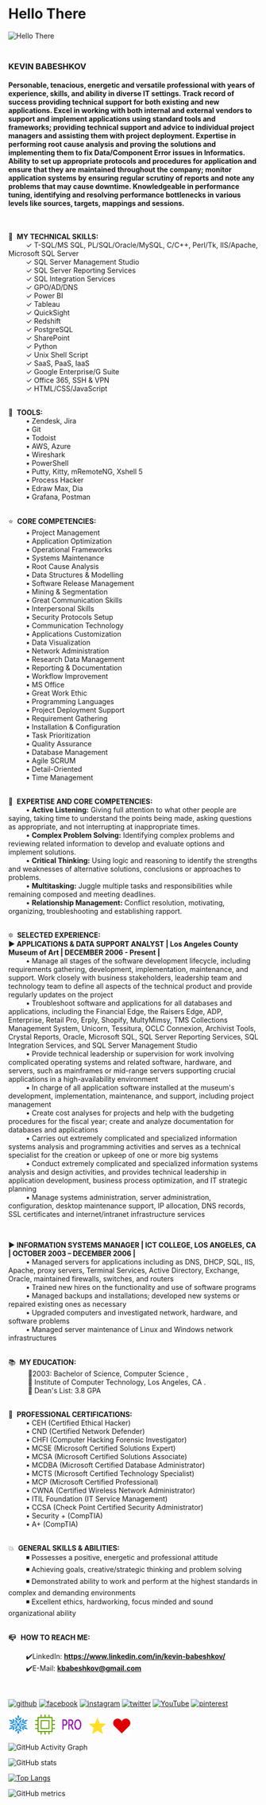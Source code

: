# Hello There
![Hello There](https://static.vecteezy.com/system/resources/thumbnails/000/540/663/small/WELCOME_banner_alphabet_sign_marquee_light_bulb_vintage_carnival_or_circus_style__Vector_illustration.jpg)


### <br> KEVIN BABESHKOV <br>
#### Personable, tenacious, energetic and versatile professional with years of experience, skills, and ability in diverse IT settings. Track record of success providing technical support for both existing and new applications. Excel in working with both internal and external vendors to support and implement applications using standard tools and frameworks; providing technical support and advice to individual project managers and assisting them with project deployment. Expertise in performing root cause analysis and proving the solutions and implementing them to fix Data/Component Error issues in Informatics. Ability to set up appropriate protocols and procedures for application and ensure that they are maintained throughout the company; monitor application systems by ensuring regular scrutiny of reports and note any problems that may cause downtime. Knowledgeable in performance tuning, identifying and resolving performance bottlenecks in various levels like sources, targets, mappings and sessions.
<!--
#### Excellent team player and self-starter with good ability to work independently and possess good analytical, problem solving and logical skills. Ability to collaborate with peers in both business and technical areas to deliver optimal business process solutions in line with corporate priorities. Strong experience in interacting with stakeholders/clients, gathering requirements through interviews, workshop, and existing system documentation or procedures, defining business processes, identifying and analyzing risks using appropriate analysis tools. Well-versed in creating new data collection systems that optimize data management, capturing, delivery, and quality. Display an outstanding ability to plan, operate, multitask, organize, coordinate, and implement practices and procedures to bring significant improvements in processes towards the successful attainment of goals.
-->
<br>



📜&nbsp;&nbsp;**MY TECHNICAL SKILLS:**<br>
&nbsp;&nbsp;&nbsp;&nbsp;&nbsp;&nbsp;&nbsp;&nbsp;&nbsp;✓ T-SQL/MS SQL, PL/SQL/Oracle/MySQL, C/C++, Perl/Tk, IIS/Apache, Microsoft SQL Server <br>
&nbsp;&nbsp;&nbsp;&nbsp;&nbsp;&nbsp;&nbsp;&nbsp;&nbsp;✓ SQL Server Management Studio <br>
&nbsp;&nbsp;&nbsp;&nbsp;&nbsp;&nbsp;&nbsp;&nbsp;&nbsp;✓ SQL Server Reporting Services <br>
&nbsp;&nbsp;&nbsp;&nbsp;&nbsp;&nbsp;&nbsp;&nbsp;&nbsp;✓ SQL Integration Services <br>
&nbsp;&nbsp;&nbsp;&nbsp;&nbsp;&nbsp;&nbsp;&nbsp;&nbsp;✓ GPO/AD/DNS <br>
&nbsp;&nbsp;&nbsp;&nbsp;&nbsp;&nbsp;&nbsp;&nbsp;&nbsp;✓ Power BI <br>
&nbsp;&nbsp;&nbsp;&nbsp;&nbsp;&nbsp;&nbsp;&nbsp;&nbsp;✓ Tableau <br>
&nbsp;&nbsp;&nbsp;&nbsp;&nbsp;&nbsp;&nbsp;&nbsp;&nbsp;✓ QuickSight <br>
&nbsp;&nbsp;&nbsp;&nbsp;&nbsp;&nbsp;&nbsp;&nbsp;&nbsp;✓ Redshift <br>
&nbsp;&nbsp;&nbsp;&nbsp;&nbsp;&nbsp;&nbsp;&nbsp;&nbsp;✓ PostgreSQL <br>
&nbsp;&nbsp;&nbsp;&nbsp;&nbsp;&nbsp;&nbsp;&nbsp;&nbsp;✓ SharePoint <br>
&nbsp;&nbsp;&nbsp;&nbsp;&nbsp;&nbsp;&nbsp;&nbsp;&nbsp;✓ Python <br>
&nbsp;&nbsp;&nbsp;&nbsp;&nbsp;&nbsp;&nbsp;&nbsp;&nbsp;✓ Unix Shell Script <br>
&nbsp;&nbsp;&nbsp;&nbsp;&nbsp;&nbsp;&nbsp;&nbsp;&nbsp;✓ SaaS, PaaS, IaaS <br>
&nbsp;&nbsp;&nbsp;&nbsp;&nbsp;&nbsp;&nbsp;&nbsp;&nbsp;✓ Google Enterprise/G Suite <br>
&nbsp;&nbsp;&nbsp;&nbsp;&nbsp;&nbsp;&nbsp;&nbsp;&nbsp;✓ Office 365, SSH & VPN <br>
&nbsp;&nbsp;&nbsp;&nbsp;&nbsp;&nbsp;&nbsp;&nbsp;&nbsp;✓ HTML/CSS/JavaScript <br>
<br>




🔨&nbsp;&nbsp;**TOOLS:**<br>
&nbsp;&nbsp;&nbsp;&nbsp;&nbsp;&nbsp;&nbsp;&nbsp;&nbsp;•	Zendesk, Jira <br>
&nbsp;&nbsp;&nbsp;&nbsp;&nbsp;&nbsp;&nbsp;&nbsp;&nbsp;•	Git <br>
&nbsp;&nbsp;&nbsp;&nbsp;&nbsp;&nbsp;&nbsp;&nbsp;&nbsp;•	Todoist <br>
&nbsp;&nbsp;&nbsp;&nbsp;&nbsp;&nbsp;&nbsp;&nbsp;&nbsp;•	AWS, Azure <br>
&nbsp;&nbsp;&nbsp;&nbsp;&nbsp;&nbsp;&nbsp;&nbsp;&nbsp;•	Wireshark <br>
&nbsp;&nbsp;&nbsp;&nbsp;&nbsp;&nbsp;&nbsp;&nbsp;&nbsp;•	PowerShell <br>
&nbsp;&nbsp;&nbsp;&nbsp;&nbsp;&nbsp;&nbsp;&nbsp;&nbsp;•	Putty, Kitty, mRemoteNG, Xshell 5 <br>
&nbsp;&nbsp;&nbsp;&nbsp;&nbsp;&nbsp;&nbsp;&nbsp;&nbsp;•	Process Hacker <br>
&nbsp;&nbsp;&nbsp;&nbsp;&nbsp;&nbsp;&nbsp;&nbsp;&nbsp;•	Edraw Max, Dia <br>
&nbsp;&nbsp;&nbsp;&nbsp;&nbsp;&nbsp;&nbsp;&nbsp;&nbsp;•	Grafana, Postman <br>
<BR>



⭐&nbsp;&nbsp;**CORE COMPETENCIES:**<br>
&nbsp;&nbsp;&nbsp;&nbsp;&nbsp;&nbsp;&nbsp;&nbsp;&nbsp;•	Project Management <br>
&nbsp;&nbsp;&nbsp;&nbsp;&nbsp;&nbsp;&nbsp;&nbsp;&nbsp;•	Application Optimization <br>
&nbsp;&nbsp;&nbsp;&nbsp;&nbsp;&nbsp;&nbsp;&nbsp;&nbsp;•	Operational Frameworks <br>
&nbsp;&nbsp;&nbsp;&nbsp;&nbsp;&nbsp;&nbsp;&nbsp;&nbsp;•	Systems Maintenance <br>
&nbsp;&nbsp;&nbsp;&nbsp;&nbsp;&nbsp;&nbsp;&nbsp;&nbsp;•	Root Cause Analysis <br>
&nbsp;&nbsp;&nbsp;&nbsp;&nbsp;&nbsp;&nbsp;&nbsp;&nbsp;•	Data Structures & Modelling <br>
&nbsp;&nbsp;&nbsp;&nbsp;&nbsp;&nbsp;&nbsp;&nbsp;&nbsp;•	Software Release Management <br>
&nbsp;&nbsp;&nbsp;&nbsp;&nbsp;&nbsp;&nbsp;&nbsp;&nbsp;•	Mining & Segmentation <br>
&nbsp;&nbsp;&nbsp;&nbsp;&nbsp;&nbsp;&nbsp;&nbsp;&nbsp;•	Great Communication Skills <br>
&nbsp;&nbsp;&nbsp;&nbsp;&nbsp;&nbsp;&nbsp;&nbsp;&nbsp;•	Interpersonal Skills <br>
&nbsp;&nbsp;&nbsp;&nbsp;&nbsp;&nbsp;&nbsp;&nbsp;&nbsp;•	Security Protocols Setup <br>
&nbsp;&nbsp;&nbsp;&nbsp;&nbsp;&nbsp;&nbsp;&nbsp;&nbsp;•	Communication Technology <br>
&nbsp;&nbsp;&nbsp;&nbsp;&nbsp;&nbsp;&nbsp;&nbsp;&nbsp;•	Applications Customization <br>
&nbsp;&nbsp;&nbsp;&nbsp;&nbsp;&nbsp;&nbsp;&nbsp;&nbsp;•	Data Visualization <br>
&nbsp;&nbsp;&nbsp;&nbsp;&nbsp;&nbsp;&nbsp;&nbsp;&nbsp;•	Network Administration <br>
&nbsp;&nbsp;&nbsp;&nbsp;&nbsp;&nbsp;&nbsp;&nbsp;&nbsp;•	Research Data Management <br>
&nbsp;&nbsp;&nbsp;&nbsp;&nbsp;&nbsp;&nbsp;&nbsp;&nbsp;•	Reporting & Documentation <br>
&nbsp;&nbsp;&nbsp;&nbsp;&nbsp;&nbsp;&nbsp;&nbsp;&nbsp;•	Workflow Improvement <br>
&nbsp;&nbsp;&nbsp;&nbsp;&nbsp;&nbsp;&nbsp;&nbsp;&nbsp;•	MS Office <br>
&nbsp;&nbsp;&nbsp;&nbsp;&nbsp;&nbsp;&nbsp;&nbsp;&nbsp;•	Great Work Ethic <br>
&nbsp;&nbsp;&nbsp;&nbsp;&nbsp;&nbsp;&nbsp;&nbsp;&nbsp;•	Programming Languages <br>
&nbsp;&nbsp;&nbsp;&nbsp;&nbsp;&nbsp;&nbsp;&nbsp;&nbsp;•	Project Deployment Support <br>
&nbsp;&nbsp;&nbsp;&nbsp;&nbsp;&nbsp;&nbsp;&nbsp;&nbsp;•	Requirement Gathering <br>
&nbsp;&nbsp;&nbsp;&nbsp;&nbsp;&nbsp;&nbsp;&nbsp;&nbsp;•	Installation & Configuration <br>
&nbsp;&nbsp;&nbsp;&nbsp;&nbsp;&nbsp;&nbsp;&nbsp;&nbsp;•	Task Prioritization <br>
&nbsp;&nbsp;&nbsp;&nbsp;&nbsp;&nbsp;&nbsp;&nbsp;&nbsp;•	Quality Assurance <br>
&nbsp;&nbsp;&nbsp;&nbsp;&nbsp;&nbsp;&nbsp;&nbsp;&nbsp;•	Database Management <br>
&nbsp;&nbsp;&nbsp;&nbsp;&nbsp;&nbsp;&nbsp;&nbsp;&nbsp;•	Agile SCRUM <br>
&nbsp;&nbsp;&nbsp;&nbsp;&nbsp;&nbsp;&nbsp;&nbsp;&nbsp;•	Detail-Oriented <br>
&nbsp;&nbsp;&nbsp;&nbsp;&nbsp;&nbsp;&nbsp;&nbsp;&nbsp;•	Time Management <br>
<br>




💠&nbsp;&nbsp;**EXPERTISE AND CORE COMPETENCIES:**<br>
&nbsp;&nbsp;&nbsp;&nbsp;&nbsp;&nbsp;&nbsp;&nbsp;&nbsp;•	**Active Listening:** Giving full attention to what other people are saying, taking time to understand the points being made, asking questions as appropriate, and not interrupting at inappropriate times. <br>
&nbsp;&nbsp;&nbsp;&nbsp;&nbsp;&nbsp;&nbsp;&nbsp;&nbsp;•	**Complex Problem Solving:** Identifying complex problems and reviewing related information to develop and evaluate options and implement solutions. <br>
&nbsp;&nbsp;&nbsp;&nbsp;&nbsp;&nbsp;&nbsp;&nbsp;&nbsp;•	**Critical Thinking:** Using logic and reasoning to identify the strengths and weaknesses of alternative solutions, conclusions or approaches to problems. <br>
&nbsp;&nbsp;&nbsp;&nbsp;&nbsp;&nbsp;&nbsp;&nbsp;&nbsp;•	**Multitasking:** Juggle multiple tasks and responsibilities while remaining composed and meeting deadlines. <br>
&nbsp;&nbsp;&nbsp;&nbsp;&nbsp;&nbsp;&nbsp;&nbsp;&nbsp;•	**Relationship Management:** Conflict resolution, motivating, organizing, troubleshooting and establishing rapport. <br>
<br>




🔯&nbsp;&nbsp;**SELECTED EXPERIENCE:**<br>
**▶ APPLICATIONS & DATA SUPPORT ANALYST | Los Angeles County Museum of Art | DECEMBER 2006 - Present |<br>**
&nbsp;&nbsp;&nbsp;&nbsp;&nbsp;&nbsp;&nbsp;&nbsp;&nbsp;•	Manage all stages of the software development lifecycle, including requirements gathering, development, implementation, maintenance, and support. Work closely with business stakeholders, leadership team and technology team to define all aspects of the technical product and provide regularly updates on the project  <br>
&nbsp;&nbsp;&nbsp;&nbsp;&nbsp;&nbsp;&nbsp;&nbsp;&nbsp;•	Troubleshoot software and applications for all databases and applications, including the Financial Edge, the Raisers Edge, ADP, Enterprise, Retail Pro, Erply, Shopify, MultyMimsy, TMS Collections Management System, Unicorn, Tessitura, OCLC Connexion, Archivist Tools, Crystal Reports, Oracle, Microsoft SQL, SQL Server Reporting Services, SQL Integration Services, and SQL Server Management Studio  <br>
&nbsp;&nbsp;&nbsp;&nbsp;&nbsp;&nbsp;&nbsp;&nbsp;&nbsp;•	Provide technical leadership or supervision for work involving complicated operating systems and related software, hardware, and servers, such as mainframes or mid-range servers supporting crucial applications in a high-availability environment  <br>
&nbsp;&nbsp;&nbsp;&nbsp;&nbsp;&nbsp;&nbsp;&nbsp;&nbsp;•	In charge of all application software installed at the museum's development, implementation, maintenance, and support, including project management   <br>
&nbsp;&nbsp;&nbsp;&nbsp;&nbsp;&nbsp;&nbsp;&nbsp;&nbsp;•	Create cost analyses for projects and help with the budgeting procedures for the fiscal year; create and analyze documentation for databases and applications  <br>
&nbsp;&nbsp;&nbsp;&nbsp;&nbsp;&nbsp;&nbsp;&nbsp;&nbsp;•	Carries out extremely complicated and specialized information systems analysis and programming activities and serves as a technical specialist for the creation or upkeep of one or more big systems  <br>
&nbsp;&nbsp;&nbsp;&nbsp;&nbsp;&nbsp;&nbsp;&nbsp;&nbsp;•	Conduct extremely complicated and specialized information systems analysis and design activities, and provides technical leadership in application development, business process optimization, and IT strategic planning  <br>
&nbsp;&nbsp;&nbsp;&nbsp;&nbsp;&nbsp;&nbsp;&nbsp;&nbsp;•	Manage systems administration, server administration, configuration, desktop maintenance support, IP allocation, DNS records, SSL certificates and internet/intranet infrastructure services  <br>

<!---------------------------------------------------------------------
&nbsp;&nbsp;&nbsp;&nbsp;&nbsp;&nbsp;&nbsp;&nbsp;&nbsp;•	Implemented and fully supported NFC (Near-Field Communication) technologies throughout box offices and museum stores during the COVID-19 pandemic  <br>
&nbsp;&nbsp;&nbsp;&nbsp;&nbsp;&nbsp;&nbsp;&nbsp;&nbsp;•	Serve as the technical lead or consultant for complex systems development projects while supervising, mentoring, and training other technical personnel and lower level information systems analysts  <br>
&nbsp;&nbsp;&nbsp;&nbsp;&nbsp;&nbsp;&nbsp;&nbsp;&nbsp;•	Charged with providing technical leadership for the thorough maintenance of intricate network and server operating system settings; train project and application teams on industry best practices for software design and implementation  <br>
&nbsp;&nbsp;&nbsp;&nbsp;&nbsp;&nbsp;&nbsp;&nbsp;&nbsp;•	Perform a wide-range of network-related duties, including the design, implementation, and maintenance of complex networks; develop and interpret documentation supporting all applications and databases  <br>
&nbsp;&nbsp;&nbsp;&nbsp;&nbsp;&nbsp;&nbsp;&nbsp;&nbsp;•	Completed all necessary tasks for databases that are supported by enterprise-level database management system (DBMS) software  <br>
&nbsp;&nbsp;&nbsp;&nbsp;&nbsp;&nbsp;&nbsp;&nbsp;&nbsp;•	Act as a subject-matter expert for the network communication systems and security administration.  <br>
&nbsp;&nbsp;&nbsp;&nbsp;&nbsp;&nbsp;&nbsp;&nbsp;&nbsp;•	Consistently praised for the capacity to handle conflicting priorities under time constraints  <br>
------------------------------------------------------>
<br>

**▶ INFORMATION SYSTEMS MANAGER | ICT COLLEGE, LOS ANGELES, CA | OCTOBER 2003 – DECEMBER 2006 |<br>**
&nbsp;&nbsp;&nbsp;&nbsp;&nbsp;&nbsp;&nbsp;&nbsp;&nbsp;•	Managed servers for applications including as DNS, DHCP, SQL, IIS, Apache, proxy servers, Terminal Services, Active Directory, Exchange, Oracle, maintained firewalls, switches, and routers  <br>
&nbsp;&nbsp;&nbsp;&nbsp;&nbsp;&nbsp;&nbsp;&nbsp;&nbsp;•	Trained new hires on the functionality and use of software programs <br>
&nbsp;&nbsp;&nbsp;&nbsp;&nbsp;&nbsp;&nbsp;&nbsp;&nbsp;•	Managed backups and installations; developed new systems or repaired existing ones as necessary <br>
&nbsp;&nbsp;&nbsp;&nbsp;&nbsp;&nbsp;&nbsp;&nbsp;&nbsp;•	Upgraded computers and investigated network, hardware, and software problems <br>
&nbsp;&nbsp;&nbsp;&nbsp;&nbsp;&nbsp;&nbsp;&nbsp;&nbsp;•	Managed server maintenance of Linux and Windows network infrastructures <br>
<br>




📚&nbsp;&nbsp;**MY EDUCATION:**<br>
&nbsp;&nbsp;&nbsp;&nbsp;&nbsp;&nbsp;&nbsp;&nbsp;&nbsp; 📘2003: Bachelor of Science, Computer Science , <br> 
&nbsp;&nbsp;&nbsp;&nbsp;&nbsp;&nbsp;&nbsp;&nbsp;&nbsp;     🏫  Institute of Computer Technology, Los Angeles, CA .<br> 
&nbsp;&nbsp;&nbsp;&nbsp;&nbsp;&nbsp;&nbsp;&nbsp;&nbsp;     🎡  Dean's List: 3.8 GPA <br>
<br>



🎡&nbsp;&nbsp;**PROFESSIONAL CERTIFICATIONS:**<br>
&nbsp;&nbsp;&nbsp;&nbsp;&nbsp;&nbsp;&nbsp;&nbsp;&nbsp;• CEH (Certified Ethical Hacker) <br>
&nbsp;&nbsp;&nbsp;&nbsp;&nbsp;&nbsp;&nbsp;&nbsp;&nbsp;•	CND (Certified Network Defender) <br>
&nbsp;&nbsp;&nbsp;&nbsp;&nbsp;&nbsp;&nbsp;&nbsp;&nbsp;•	CHFI (Computer Hacking Forensic Investigator) <br>
&nbsp;&nbsp;&nbsp;&nbsp;&nbsp;&nbsp;&nbsp;&nbsp;&nbsp;•	MCSE (Microsoft Certified Solutions Expert) <br>
&nbsp;&nbsp;&nbsp;&nbsp;&nbsp;&nbsp;&nbsp;&nbsp;&nbsp;•	MCSA (Microsoft Certified Solutions Associate) <br>
&nbsp;&nbsp;&nbsp;&nbsp;&nbsp;&nbsp;&nbsp;&nbsp;&nbsp;•	MCDBA (Microsoft Certified Database Administrator) <br>
&nbsp;&nbsp;&nbsp;&nbsp;&nbsp;&nbsp;&nbsp;&nbsp;&nbsp;•	MCTS (Microsoft Certified Technology Specialist) <br>
&nbsp;&nbsp;&nbsp;&nbsp;&nbsp;&nbsp;&nbsp;&nbsp;&nbsp;•	MCP (Microsoft Certified Professional) <br>
&nbsp;&nbsp;&nbsp;&nbsp;&nbsp;&nbsp;&nbsp;&nbsp;&nbsp;•	CWNA (Certified Wireless Network Administrator) <br>
&nbsp;&nbsp;&nbsp;&nbsp;&nbsp;&nbsp;&nbsp;&nbsp;&nbsp;•	ITIL Foundation (IT Service Management)  <br>
&nbsp;&nbsp;&nbsp;&nbsp;&nbsp;&nbsp;&nbsp;&nbsp;&nbsp;•	CCSA (Check Point Certified Security Administrator)  <br>
&nbsp;&nbsp;&nbsp;&nbsp;&nbsp;&nbsp;&nbsp;&nbsp;&nbsp;•	Security + (CompTIA)  <br>
&nbsp;&nbsp;&nbsp;&nbsp;&nbsp;&nbsp;&nbsp;&nbsp;&nbsp;•	A+ (CompTIA)  <br>
<br>




💥&nbsp;&nbsp;**GENERAL SKILLS & ABILITIES:**<br>
&nbsp;&nbsp;&nbsp;&nbsp;&nbsp;&nbsp;&nbsp;&nbsp;&nbsp;◾ Possesses a positive, energetic and professional attitude <br>
&nbsp;&nbsp;&nbsp;&nbsp;&nbsp;&nbsp;&nbsp;&nbsp;&nbsp;◾ Achieving goals, creative/strategic thinking and problem solving <br>
&nbsp;&nbsp;&nbsp;&nbsp;&nbsp;&nbsp;&nbsp;&nbsp;&nbsp;◾ Demonstrated ability to work and perform at the highest standards in complex and demanding environments <br>
&nbsp;&nbsp;&nbsp;&nbsp;&nbsp;&nbsp;&nbsp;&nbsp;&nbsp;◾ Excellent ethics, hardworking, focus minded and sound organizational ability <br>
<br>




**📪&nbsp;&nbsp; HOW TO REACH ME:**<br> 
<!-----------------------------------------------------------------------------------------
&nbsp;&nbsp;&nbsp;&nbsp;&nbsp;&nbsp;&nbsp;&nbsp;&nbsp;✔️Call Me: **[818-975-0008]()<br>**
---------------------------------------------------------------------------------------------->
&nbsp;&nbsp;&nbsp;&nbsp;&nbsp;&nbsp;&nbsp;&nbsp;&nbsp;✔️LinkedIn: **https://www.linkedin.com/in/kevin-babeshkov/<BR>**
&nbsp;&nbsp;&nbsp;&nbsp;&nbsp;&nbsp;&nbsp;&nbsp;&nbsp;✔️E-Mail: **kbabeshkov@gmail.com**<br> 
<br><br>




[<img src='https://cdn.jsdelivr.net/npm/simple-icons@3.0.1/icons/github.svg' alt='github' height='40'>](https://github.com/Walking-in-Faith)  [<img src='https://cdn.jsdelivr.net/npm/simple-icons@3.0.1/icons/facebook.svg' alt='facebook' height='40'>](https://www.facebook.com/LACMA)  [<img src='https://cdn.jsdelivr.net/npm/simple-icons@3.0.1/icons/instagram.svg' alt='instagram' height='40'>](https://www.instagram.com/lacma//)  [<img src='https://cdn.jsdelivr.net/npm/simple-icons@3.0.1/icons/twitter.svg' alt='twitter' height='40'>](https://twitter.com/lacma)  [<img src='https://cdn.jsdelivr.net/npm/simple-icons@3.0.1/icons/youtube.svg' alt='YouTube' height='40'>](https://www.youtube.com/channel/https://www.youtube.com/channel/UCBrtMtJE5tqHLpCCqoPw-lg)  [<img src='https://cdn.jsdelivr.net/npm/simple-icons@3.0.1/icons/pinterest.svg' alt='pinterest' height='40'>](https://www.pinterest.com/lacma/)  

<a href='https://archiveprogram.github.com/'><img src='https://raw.githubusercontent.com/acervenky/animated-github-badges/master/assets/acbadge.gif' width='40' height='40'></a> <a href='https://docs.github.com/en/developers'><img src='https://raw.githubusercontent.com/acervenky/animated-github-badges/master/assets/devbadge.gif' width='40' height='40'></a> <a href='https://github.com/pricing'><img src='https://raw.githubusercontent.com/acervenky/animated-github-badges/master/assets/pro.gif' width='40' height='40'></a> <a href='https://stars.github.com/'><img src='https://raw.githubusercontent.com/acervenky/animated-github-badges/master/assets/starbadge.gif' width='35' height='35'></a> <a href='https://docs.github.com/en/github/supporting-the-open-source-community-with-github-sponsors'><img src='https://raw.githubusercontent.com/acervenky/animated-github-badges/master/assets/sponsorbadge.gif' width='35' height='35'></a> 



![GitHub Activity Graph](https://activity-graph.herokuapp.com/graph?username=Walking-in-Faith)

![GitHub stats](https://github-readme-stats.vercel.app/api?username=Walking-in-Faith&show_icons=true&count_private=true)  


[![Top Langs](https://github-readme-stats.vercel.app/api/top-langs/?username=Walking-in-Faith)](https://github.com/anuraghazra/github-readme-stats)


![GitHub metrics](https://metrics.lecoq.io/Walking-in-Faith) 

  

